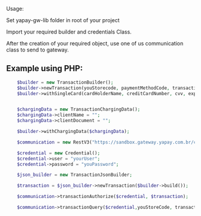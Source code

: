 Usage:

Set yapay-gw-lib folder in root of your project

Import your required builder and credentials Class.

After the creation of your required object, use one of us communication class to send to gateway.

## Example using PHP:


```php
	$builder = new TransactionBuilder();
	$builder->newTransaction(youStorecode, paymentMethodCode, transactionNumber, transactionValor);
	$builder->withSingleCard(cardHolderName, creditCardNumber, cvv, expirationDate);


	$chargingData = new TransactionChargingData();
	$chargingData->clientName = "";
	$chargingData->clientDocument = "";

	$builder->withChargingData($chargingData);

	$communication = new RestV3("https://sandbox.gateway.yapay.com.br/checkout");

	$credential = new Credential();
	$credential->user = "yourUser";
	$credential->password = "youPassword";

	$json_builder = new TransactionJsonBuilder;

	$transaction = $json_builder->newTransaction($builder->build());

	$communication->transactionAuthorize($credential, $transaction);

	$communication->transactionQuery($credential,youStoreCode, transactionNumber);

